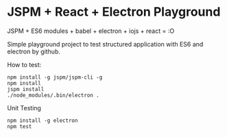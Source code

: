 JSPM + React + Electron Playground
==================================

JSPM + ES6 modules + babel + electron + iojs + react = :O

Simple playground project to test structured application with ES6 and electron by github.

How to test:

	npm install -g jspm/jspm-cli -g
	npm install
	jspm install
	./node_modules/.bin/electron .

Unit Testing

	npm install -g electron
	npm test